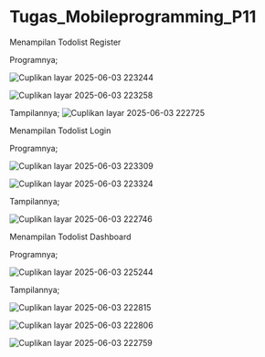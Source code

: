 # Tugas_Mobileprogramming_P11

Menampilan Todolist Register

Programnya;

![Cuplikan layar 2025-06-03 223244](https://github.com/user-attachments/assets/cdc9bccf-61a6-4d7b-a1fb-107fd061bde1)

![Cuplikan layar 2025-06-03 223258](https://github.com/user-attachments/assets/f4f8fcd3-a777-4e38-a004-43b1f2d4ca54)

Tampilannya;
![Cuplikan layar 2025-06-03 222725](https://github.com/user-attachments/assets/4bf065ea-7043-4ccf-aecb-22dc12f7961a)


Menampilan Todolist Login

Programnya;

![Cuplikan layar 2025-06-03 223309](https://github.com/user-attachments/assets/c3591829-fc80-493d-969d-4c38203704fa)

![Cuplikan layar 2025-06-03 223324](https://github.com/user-attachments/assets/7416415b-079a-4fa8-9590-ffa8d65ad6d9)

Tampilannya;

![Cuplikan layar 2025-06-03 222746](https://github.com/user-attachments/assets/64957c56-64db-4c81-bc61-13ca71f1bed8)


Menampilan Todolist Dashboard

Programnya;

![Cuplikan layar 2025-06-03 225244](https://github.com/user-attachments/assets/d8aac2e1-67f2-4249-9578-97ea85d1ce40)


Tampilannya;

![Cuplikan layar 2025-06-03 222815](https://github.com/user-attachments/assets/4e7ae1a0-7879-4dc8-9185-3b4571233033)

![Cuplikan layar 2025-06-03 222806](https://github.com/user-attachments/assets/3ee4e8bb-eb59-45a5-8516-0bb620c802df)

![Cuplikan layar 2025-06-03 222759](https://github.com/user-attachments/assets/0070da7b-1835-498f-a235-59f8a64f04ce)


